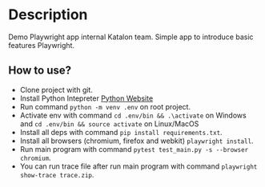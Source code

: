 # Description

Demo Playwright app internal Katalon team. Simple app to introduce basic features Playwright.

## How to use?

- Clone project with git.
- Install Python Intepreter [Python Website](https://www.python.org/)
- Run command `python -m venv .env` on root project.
- Activate env with command `cd .env/bin && .\activate` on Windows and `cd .env/bin && source activate` on Linux/MacOS
- Install all deps with command `pip install requirements.txt`.
- Install all browsers (chromium, firefox and webkit) `playwright install`.
- Run main program with command `pytest test_main.py -s --browser chromium`.
- You can run trace file after run main program with command `playwright show-trace trace.zip`.
